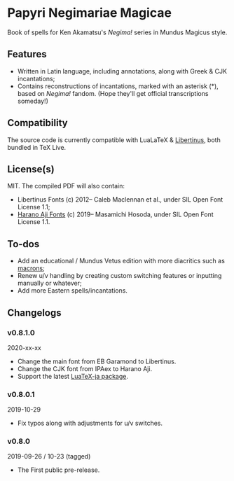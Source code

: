 # Papyri Negimariae Magicae
Book of spells for Ken Akamatsu's *Negima!* series in Mundus Magicus style.

## Features
- Written in Latin language, including annotations, along with Greek & CJK incantations;
- Contains reconstructions of incantations, marked with an asterisk (\*), based on *Negima!* fandom. (Hope they'll get official transcriptions someday!)

## Compatibility
The source code is currently compatible with LuaLaTeX & [Libertinus](https://github.com/alerque/libertinus), both bundled in TeX Live.

## License(s)
MIT. The compiled PDF will also contain:

- Libertinus Fonts (c) 2012– Caleb Maclennan et al., under SIL Open Font License 1.1;
- [Harano Aji Fonts](https://github.com/trueroad/HaranoAjiFonts/) (c) 2019– Masamichi Hosoda, under SIL Open Font License 1.1.

## To-dos
- Add an educational / Mundus Vetus edition with more diacritics such as [macrons](https://en.wikipedia.org/wiki/Macron_(diacritic));
- Renew u/v handling by creating custom switching features or inputting manually or whatever;
- Add more Eastern spells/incantations.

## Changelogs
### v0.8.1.0
2020-xx-xx

- Change the main font from EB Garamond to Libertinus.
- Change the CJK font from IPAex to Harano Aji.
- Support the latest [LuaTeX-ja package](https://www.ctan.org/pkg/luatexja).

### v0.8.0.1
2019-10-29

- Fix typos along with adjustments for u/v switches.

### v0.8.0
2019-09-26 / 10-23 (tagged)

- The First public pre-release.
